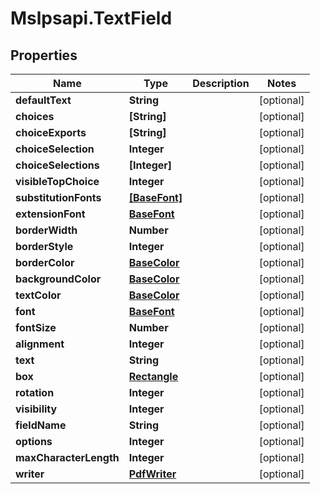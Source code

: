# Mslpsapi.TextField

## Properties
Name | Type | Description | Notes
------------ | ------------- | ------------- | -------------
**defaultText** | **String** |  | [optional] 
**choices** | **[String]** |  | [optional] 
**choiceExports** | **[String]** |  | [optional] 
**choiceSelection** | **Integer** |  | [optional] 
**choiceSelections** | **[Integer]** |  | [optional] 
**visibleTopChoice** | **Integer** |  | [optional] 
**substitutionFonts** | [**[BaseFont]**](BaseFont.md) |  | [optional] 
**extensionFont** | [**BaseFont**](BaseFont.md) |  | [optional] 
**borderWidth** | **Number** |  | [optional] 
**borderStyle** | **Integer** |  | [optional] 
**borderColor** | [**BaseColor**](BaseColor.md) |  | [optional] 
**backgroundColor** | [**BaseColor**](BaseColor.md) |  | [optional] 
**textColor** | [**BaseColor**](BaseColor.md) |  | [optional] 
**font** | [**BaseFont**](BaseFont.md) |  | [optional] 
**fontSize** | **Number** |  | [optional] 
**alignment** | **Integer** |  | [optional] 
**text** | **String** |  | [optional] 
**box** | [**Rectangle**](Rectangle.md) |  | [optional] 
**rotation** | **Integer** |  | [optional] 
**visibility** | **Integer** |  | [optional] 
**fieldName** | **String** |  | [optional] 
**options** | **Integer** |  | [optional] 
**maxCharacterLength** | **Integer** |  | [optional] 
**writer** | [**PdfWriter**](PdfWriter.md) |  | [optional] 



